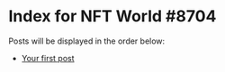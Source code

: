 # Index for NFT World #8704
Posts will be displayed in the order below:

- [Your first post](./001-first.md)

